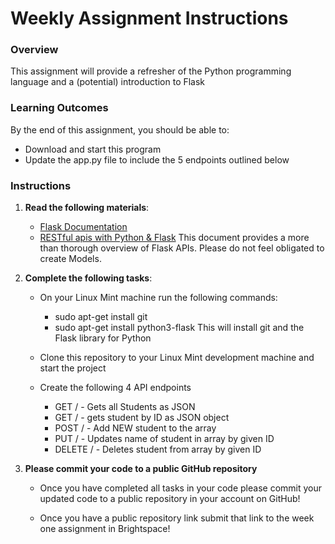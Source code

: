 # Weekly Assignment Instructions


### Overview
This assignment will provide a refresher of the Python programming language and a (potential) introduction to Flask

### Learning Outcomes
By the end of this assignment, you should be able to:

- Download and start this program
- Update the app.py file to include the 5 endpoints outlined below

### Instructions
1. **Read the following materials**:

   - [Flask Documentation](https://flask.palletsprojects.com/en/stable/)
   - [RESTful apis with Python & Flask](https://auth0.com/blog/developing-restful-apis-with-python-and-flask/)
       This document provides a more than thorough overview of Flask APIs.  Please do not feel obligated to create Models.
   
2. **Complete the following tasks**:

    - On your Linux Mint machine run the following commands:
      - sudo apt-get install git
      - sudo apt-get install python3-flask
          This will install git and the Flask library for Python

    - Clone this repository to your Linux Mint development machine and start the project
  
    - Create the following 4 API endpoints
        - GET /   - Gets all Students as JSON
        - GET /<id> - gets student by ID as JSON object
        - POST / - Add NEW student to the array
        - PUT /<id> - Updates name of student in array by given ID
        - DELETE /<id> - Deletes student from array by given ID
    
4. **Please commit your code to a public GitHub repository**
    - Once you have completed all tasks in your code please commit your updated code to a public repository in your account on GitHub!

    - Once you have a public repository link submit that link to the week one assignment in Brightspace!

